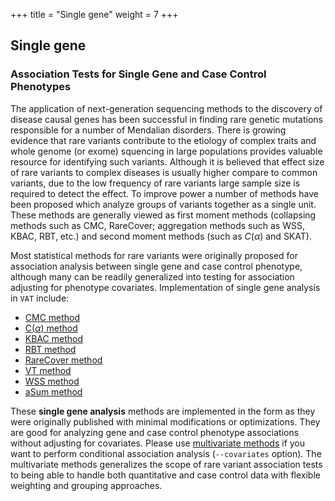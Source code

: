 +++
title = "Single gene"
weight = 7
+++



## Single gene

### Association Tests for Single Gene and Case Control Phenotypes

The application of next-generation sequencing methods to the discovery of disease causal genes has been successful in finding rare genetic mutations responsible for a number of Mendalian disorders. There is growing evidence that rare variants contribute to the etiology of complex traits and whole genome (or exome) squencing in large populations provides valuable resource for identifying such variants. Although it is believed that effect size of rare variants to complex diseases is usually higher compare to common variants, due to the low frequency of rare variants large sample size is required to detect the effect. To improve power a number of methods have been proposed which analyze groups of variants together as a single unit. These methods are generally viewed as first moment methods (collapsing methods such as CMC, RareCover; aggregation methods such as WSS, KBAC, RBT, etc.) and second moment methods (such as $C(\alpha)$ and SKAT). 

Most statistical methods for rare variants were originally proposed for association analysis between single gene and case control phenotype, although many can be readily generalized into testing for association adjusting for phenotype covariates. Implementation of single gene analysis in `VAT` include: 



*   [CMC method][1]
*   [C$(\alpha)$ method][2] 
*   [KBAC method][3] 
*   [RBT method][4]
*   [RareCover method][5]
*   [VT method][6] 
*   [WSS method][7]
*   [aSum method][8] 



These **single gene analysis** methods are implemented in the form as they were originally published with minimal modifications or optimizations. They are good for analyzing gene and case control phenotype associations without adjusting for covariates. Please use [multivariate methods][9] if you want to perform conditional association analysis (`--covariates` option). The multivariate methods generalizes the scope of rare variant association tests to being able to handle both quantitative and case control data with flexible weighting and grouping approaches.

 [1]:   /applications/association/single_gene/cmctest/
 [2]:   /applications/association/single_gene/c_alpha-test/
 [3]:   /applications/association/single_gene/kbac-test/
 [4]:   /applications/association/single_gene/rbt-test/
 [5]:  /applications/association/single_gene/rarecover/
 [6]:   /applications/association/single_gene/vt-test/
 [7]:   /applications/association/single_gene/wss-test/
 [8]:   /applications/association/single_gene/asum/
 [9]:   /applications/association/joint_conditional/